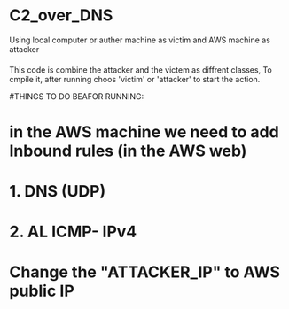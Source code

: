 # C2_over_DNS
Using local computer or auther machine as victim and AWS machine as attacker
####
This code is combine the attacker and the victem as diffrent classes, 
To cmpile it, after running choos 'victim' or 'attacker' to start the action. 

#THINGS TO DO BEAFOR RUNNING:
# in the AWS machine we need to add Inbound rules (in the AWS web) 
# 1. DNS (UDP)
# 2. AL ICMP- IPv4
# Change the "ATTACKER_IP" to AWS public IP 

